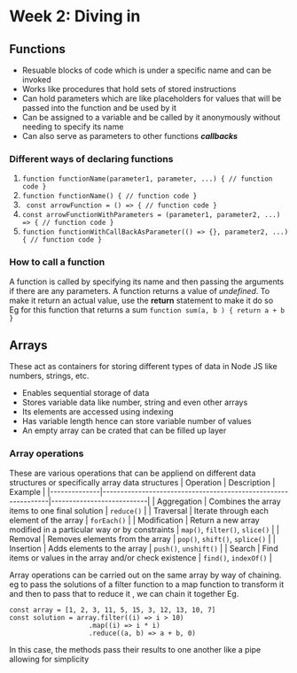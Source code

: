 # Week 2: Diving in

## Functions
- Resuable blocks of code which is under a specific name and can be invoked
- Works like procedures that hold sets of stored instructions
- Can hold parameters which are like placeholders for values that will be passed into the function and be used by it
- Can be assigned to a variable and be called by it anonymously without needing to specify its name
- Can also serve as parameters to other functions ***callbacks***
### Different ways of declaring functions

1. `function functionName(parameter1, parameter, ...) {
    // function code
}`
2. `function functionName() {
    // function code
}`
3. ` const arrowFunction = () => {
    // function code
}`
4. `const arrowFunctionWithParameters = (parameter1, parameter2, ...) => {
    // function code
}`
5. `function functionWithCallBackAsParameter(() => {}, parameter2, ...) {
    // function code
}`
### How to call a function
A function is called by specifying its name and then passing the arguments if there are any parameters.
A function returns a value of _undefined_. To make it return an actual value, use the **return** statement to make it do so
<br>
Eg for this function that returns a sum
`function sum(a, b ) {
    return a + b 
}` 

##  Arrays
These act as containers for storing different types of data in Node JS like numbers, strings, etc.
- Enables sequential storage of data
- Stores variable data like number, string and even other arrays
- Its elements are accessed using indexing
- Has variable length hence can store variable number of values
- An empty array can be crated that can be filled up layer
### Array operations
These are various operations that can be appliend on different data structures or specifically array data structures
| Operation    | Description                                                   | Example                   |
|--------------|---------------------------------------------------------------|---------------------------|
| Aggregation  | Combines the array items to one final solution                | `reduce()`               |
| Traversal    | Iterate through each element of the array                     | `forEach()`              |
| Modification | Return a new array modified in a particular way or by constraints | `map()`, `filter()`, `slice()` |
| Removal      | Removes elements from the array                               | `pop()`, `shift()`, `splice()` |
| Insertion    | Adds elements to the array                                    | `push()`, `unshift()`    |
| Search       | Find items or values in the array and/or check existence      | `find()`, `indexOf()`    |

Array operations can be carried out on the same array by way of chaining. eg to pass the solutions of a filter function to a map function to transform it and then to pass that to reduce it , we can chain it together
Eg.
```//Required: to filter all values greater than 10 from the array and sum their squares
const array = [1, 2, 3, 11, 5, 15, 3, 12, 13, 10, 7]
const solution = array.filter((i) => i > 10)
                    .map((i) => i * i)
                    .reduce((a, b) => a + b, 0)
```
In this case, the methods pass their results to one another like a pipe allowing for simplicity               
